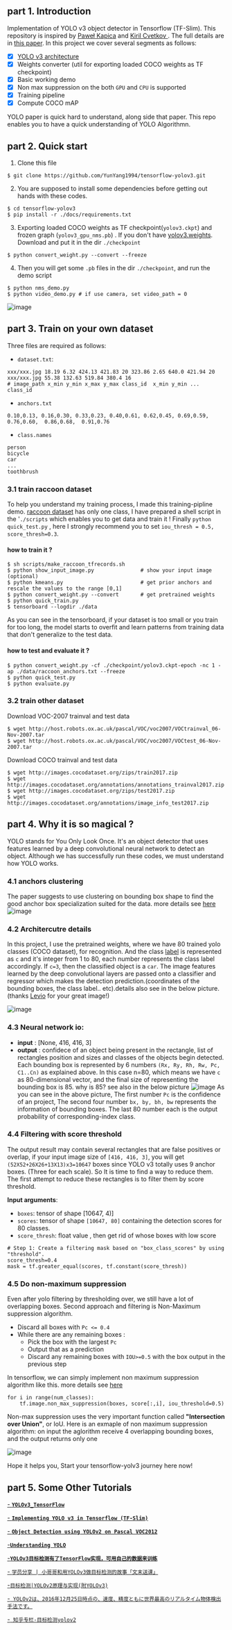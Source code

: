 ## part 1. Introduction

Implementation of YOLO v3 object detector in Tensorflow (TF-Slim). This repository  is inspired by [Paweł Kapica](https://github.com/mystic123) and [Kiril Cvetkov
](https://github.com/kirilcvetkov92). The full details are in [this paper](https://pjreddie.com/media/files/papers/YOLOv3.pdf).  In this project we cover several segments as follows:<br>
- [x] [YOLO v3 architecture](https://github.com/YunYang1994/tensorflow-yolov3/blob/master/core/yolov3.py)
- [x] Weights converter (util for exporting loaded COCO weights as TF checkpoint)
- [x] Basic working demo
- [x] Non max suppression on the both `GPU` and `CPU` is supported
- [x] Training pipeline
- [x] Compute COCO mAP

YOLO paper is quick hard to understand, along side that paper. This repo enables you to have a quick understanding of YOLO Algorithmn.


## part 2. Quick start
1. Clone this file
```bashrc
$ git clone https://github.com/YunYang1994/tensorflow-yolov3.git
```
2.  You are supposed  to install some dependencies before getting out hands with these codes.
```bashrc
$ cd tensorflow-yolov3
$ pip install -r ./docs/requirements.txt
```
3. Exporting loaded COCO weights as TF checkpoint(`yolov3.ckpt`) and frozen graph (`yolov3_gpu_nms.pb`) . If you don't have [yolov3.weights](https://github.com/YunYang1994/tensorflow-yolov3/releases/download/v1.0/yolov3.weights). Download and put it in the dir `./checkpoint`
```bashrc
$ python convert_weight.py --convert --freeze
```
4. Then you will get some `.pb` files in the dir `./checkpoint`,  and run the demo script
```bashrc
$ python nms_demo.py
$ python video_demo.py # if use camera, set video_path = 0
```
![image](./docs/images/611_result.jpg)
## part 3. Train on your own dataset
Three files are required as follows:

- `dataset.txt`: 

```
xxx/xxx.jpg 18.19 6.32 424.13 421.83 20 323.86 2.65 640.0 421.94 20 
xxx/xxx.jpg 55.38 132.63 519.84 380.4 16
# image_path x_min y_min x_max y_max class_id  x_min y_min ... class_id 
```
- `anchors.txt`

```
0.10,0.13, 0.16,0.30, 0.33,0.23, 0.40,0.61, 0.62,0.45, 0.69,0.59, 0.76,0.60,  0.86,0.68,  0.91,0.76
```

- `class.names`

```
person
bicycle
car
...
toothbrush
```

### 3.1 train raccoon dataset
To help you understand my training process, I made this training-pipline demo. [raccoon dataset](https://github.com/YunYang1994/raccoon_dataset) has only one class, I have prepared a shell script in the '`./scripts` which enables you to get data and train it ! Finally `python quick_test.py` , here I strongly recommend you to set `iou_thresh = 0.5, score_thresh=0.3`.
#### how to train it ?
```
$ sh scripts/make_raccoon_tfrecords.sh
$ python show_input_image.py               # show your input image (optional)
$ python kmeans.py                         # get prior anchors and rescale the values to the range [0,1]
$ python convert_weight.py --convert       # get pretrained weights
$ python quick_train.py
$ tensorboard --logdir ./data
```
As you can see in the tensorboard, if your dataset is too small or you train for too long, the model starts to overfit and learn patterns from training data that don't generalize to the test data.

#### how to test and evaluate it ?
```
$ python convert_weight.py -cf ./checkpoint/yolov3.ckpt-epoch -nc 1 -ap ./data/raccoon_anchors.txt --freeze
$ python quick_test.py
$ python evaluate.py
```

### 3.2 train other dataset
Download VOC-2007 trainval  and test data
```bashrc
$ wget http://host.robots.ox.ac.uk/pascal/VOC/voc2007/VOCtrainval_06-Nov-2007.tar
$ wget http://host.robots.ox.ac.uk/pascal/VOC/voc2007/VOCtest_06-Nov-2007.tar
```
Download COCO trainval  and test data
```
$ wget http://images.cocodataset.org/zips/train2017.zip
$ wget http://images.cocodataset.org/annotations/annotations_trainval2017.zip
$ wget http://images.cocodataset.org/zips/test2017.zip
$ wget http://images.cocodataset.org/annotations/image_info_test2017.zip 
```

## part 4. Why it is so magical ?
YOLO stands for You Only Look Once. It's an object detector that uses features learned by a deep convolutional neural network to detect an object. Although we has successfully run these codes, we must understand how YOLO works. 
### 4.1 anchors clustering
The paper suggests to use clustering on bounding box shape to find the good anchor box specialization suited for the data. more details see [here](https://nbviewer.jupyter.org/github/YunYang1994/tensorflow-yolov3/blob/master/docs/Box-Clustering.ipynb)
![image](./docs/images/K-means.png)

### 4.2 Architercutre details
In this project, I use the pretrained weights, where we have 80 trained yolo classes (COCO dataset), for recognition. And the class [label](./data/coco.names) is represented as  `c`  and it's integer from 1 to 80, each number represents the class label accordingly. If `c=3`, then the classified object is a  `car`.  The image features learned by the deep convolutional layers are passed onto a classifier and regressor which makes the detection prediction.(coordinates of the bounding boxes, the class label.. etc).details also see in the below picture. (thanks [Levio](https://blog.csdn.net/leviopku/article/details/82660381) for your great image!)

![image](./docs/images/levio.jpeg)

### 4.3 Neural network io:
-  **input** : [None, 416, 416, 3]
-  **output** : confidece of an object being present in the rectangle, list of rectangles position and sizes and classes of the objects begin detected. Each bounding box is represented by 6 numbers `(Rx, Ry, Rh, Rw, Pc, C1..Cn)` as explained above. In this case n=80, which means we have `c` as 80-dimensional vector, and the final size of representing the bounding box is 85.  why is 85? see also in the below picture
![image](./docs/images/probability_extraction.png)
As you can see in the above picture, The first number `Pc` is the confidence of an project, The second four number `bx, by, bh, bw` represents the information of bounding boxes. The last 80 number each is the output probability of corresponding-index class.

### 4.4 Filtering with score threshold

The output result may contain several rectangles that are false positives or overlap,  if your input image size of `[416, 416, 3]`, you will get `(52X52+26X26+13X13)x3=10647` boxes since YOLO v3 totally uses 9 anchor boxes. (Three for each scale). So It is time to find a way to reduce them. The first attempt to reduce these rectangles is to filter them by score threshold.

**Input arguments**: 

- `boxes`: tensor of shape [10647, 4)] 
- `scores`: tensor of shape `[10647, 80]` containing the detection scores for 80 classes. 
- `score_thresh`: float value , then get rid of whose boxes with low score

```
# Step 1: Create a filtering mask based on "box_class_scores" by using "threshold".
score_thresh=0.4
mask = tf.greater_equal(scores, tf.constant(score_thresh))
```

### 4.5 Do non-maximum suppression

Even after yolo filtering by thresholding over, we still have a lot of overlapping boxes. Second approach and filtering is Non-Maximum suppression algorithm.

* Discard all boxes with `Pc <= 0.4`  
* While there are any remaining boxes : 
    * Pick the box with the largest `Pc`
    * Output that as a prediction
    * Discard any remaining boxes with `IOU>=0.5` with the box output in the previous step

In tensorflow, we can simply implement non maximum suppression algorithm like this. more details see [here](https://github.com/YunYang1994/tensorflow-yolov3/blob/master/core/utils.py)
```
for i in range(num_classes):
    tf.image.non_max_suppression(boxes, score[:,i], iou_threshold=0.5) 
 ```
 
Non-max suppression uses the very important function called **"Intersection over Union"**, or IoU. Here is an exmaple of non maximum suppression algorithm: on input the aglorithm receive 4 overlapping bounding boxes, and the output returns only one

![image](./docs/images/iou.png)

Hope it helps you, Start your tensorflow-yolv3 journey here now!

## part 5. Some Other Tutorials

[- **`YOLOv3_TensorFlow`**](https://github.com/wizyoung/YOLOv3_TensorFlow)

[- **`Implementing YOLO v3 in Tensorflow (TF-Slim)`**](https://itnext.io/implementing-yolo-v3-in-tensorflow-tf-slim-c3c55ff59dbe)

[- **`Object Detection using YOLOv2 on Pascal VOC2012`**](https://fairyonice.github.io/Part_1_Object_Detection_with_Yolo_for_VOC_2014_data_anchor_box_clustering.html)

[-**`Understanding YOLO`**](https://hackernoon.com/understanding-yolo-f5a74bbc7967)

[-**`YOLOv3目标检测有了TensorFlow实现，可用自己的数据来训练`**](https://mp.weixin.qq.com/s/cq7g1-4oFTftLbmKcpi_aQ)<br>

[- `学员分享 | 小哥哥和用YOLOv3做目标检测的故事「文末送课」`](https://mp.weixin.qq.com/s/dFiOkUsal62EoME52Iw-uQ)

[-`目标检测|YOLOv2原理与实现(附YOLOv3)`](https://zhuanlan.zhihu.com/p/35325884)

[-` YOLOv2は、2016年12月25日時点の、速度、精度ともに世界最高のリアルタイム物体検出手法です。`](https://github.com/leetenki/YOLOv2/blob/master/YOLOv2.md)

[-` 知乎专栏-目标检测yolov2`](https://zhuanlan.zhihu.com/p/35325884)
